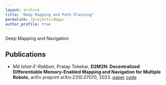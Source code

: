 ```yaml
---
layout: archive
title: "Deep Mapping and Path Planning"
permalink: /projects/dmpp/
author_profile: true
---
```


Deep Mapping and Navigation

Publications
----
- *Md Ishat-E-Rabban*, Pratap Tokekar, **D2M2N: Decentralized Differentiable Memory-Enabled Mapping and Navigation for Multiple Robots**, arXiv preprint arXiv:2310.07070, 2023.
[paper](https://ieranik.github.io/files/D2M2N.pdf)
[code](https://github.com/ieranik/d2m2n)
